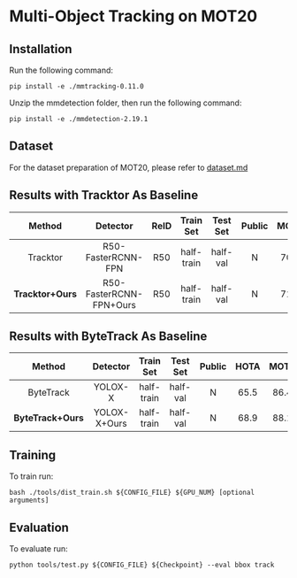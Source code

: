 # Multi-Object Tracking on MOT20 


## Installation

Run the following command:
```
pip install -e ./mmtracking-0.11.0
```

Unzip the mmdetection folder, then run the following command:

```
pip install -e ./mmdetection-2.19.1
```

## Dataset 
For the dataset preparation of MOT20, please refer to [dataset.md](https://github.com/open-mmlab/mmtracking/blob/master/docs/en/dataset.md)


## Results with Tracktor As Baseline


|    Method     | Detector | ReID | Train Set | Test Set | Public | MOTA | IDF1 | FP | FN | IDSw. |                                                                           Config                                                                           | Checkpoint |
|:-------------:| :------: | :--: | :-------: | :------: | :----: | :--: | :--: |:--:|:--:| :---: |:----------------------------------------------------------------------------------------------------------------------------------------------------------:| :--------: |
|   Tracktor    | R50-FasterRCNN-FPN | R50 | half-train | half-val | N | 70.5 | 65.3 | 3659 | 176118 | 1442 |                           [config](mmtracking-0.11.0/configs/mot/tracktor/tracktor_faster-rcnn_r50_fpn_8e_mot20-public-half.py)                            | [Link from MMtracking](https://download.openmmlab.com/mmtracking/mot/faster_rcnn/faster-rcnn_r50_fpn_4e_mot15-half_20210804_001040-ae733d0c.pth)  |
| **Tracktor+Ours** | R50-FasterRCNN-FPN+Ours | R50 | half-train | half-val | N | 71.4 | 66.7 | 3419 | 171174 | 1344 | [config](mmtracking-0.11.0/configs/mot/tracktor/tracktor_ours_r50_fpn_8e_mot20-private-half.py)| [Anonymous drive link](https://drive.google.com/file/d/1X-6L0KcWUe0smq6cML8_m8XbrZe-LhXY/view?usp=drive_link) |



## Results with ByteTrack As Baseline
|     Method     | Detector | Train Set | Test Set | Public | HOTA | MOTA | IDF1 | FP | FN | IDSw. | Config | Checkpoint |
|:--------------:| :------: | :-------: | :------: | :----: | :--: | :--: | :--: |:--:|:--:| :---: | :----: | :--------: |
|   ByteTrack    | YOLOX-X | half-train | half-val | N | 65.5 | 86.4 | 82.7 | 19176 | 63370 | 995 | [config](mmtracking-0.11.0%2Fconfigs%2Fmot%2Fbytetrack%2Fbytetrack_yolox_x_mot20-private-half_orig.py) | [Anonymous drive link](https://drive.google.com/file/d/12X_gqf7LcXUE8hw22k01xWb8LRjyEqP7/view?usp=drive_link)  |
| **ByteTrack+Ours** | YOLOX-X+Ours | half-train | half-val | N | 68.9 | 88.1 | 83.7 | 18647 | 53825 | 911 | [config](mmtracking-0.11.0%2Fconfigs%2Fmot%2Fbytetrack%2Fbytetrack_yolox_x_mot20-private-half_ours.py) | [Anonymous drive link](https://drive.google.com/file/d/1y7ZhGEHxCrhtF12yZDY-M2KXOQ2eOaIe/view?usp=drive_link) |

## Training

To train run:
```
bash ./tools/dist_train.sh ${CONFIG_FILE} ${GPU_NUM} [optional arguments]
```

## Evaluation

To evaluate run:
```
python tools/test.py ${CONFIG_FILE} ${Checkpoint} --eval bbox track
```



